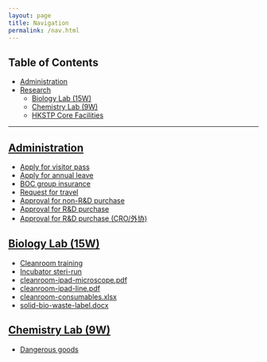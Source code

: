 ```yaml
---
layout: page
title: Navigation
permalink: /nav.html
---
```


## Table of Contents

- <a href="#admin">Administration
- Research
  - <a href="#bio">Biology Lab (15W)</a>
  - <a href="#chem">Chemistry Lab (9W)</a>
  - [HKSTP Core Facilities](/hkstp-core-facilities.html)

---

## <a name="admin" href="#page">Administration</a>

- [Apply for visitor pass](/visitor-pass.html)
- [Apply for annual leave](/annual-leave.html)
- [BOC group insurance](/boc-group-insurance.html)
- [Request for travel](/request-for-travel.html)
- [Approval for non-R&D purchase](/purchase-non-rnd.html)
- [Approval for R&D purchase](/purchase-rnd.html)
- [Approval for R&D purchase (CRO/外协)](/purchase-rnd-cro.html)

## <a name="bio" href="#page">Biology Lab (15W)</a>

- [Cleanroom training](/cleanroom-training.html)
- [Incubator steri-run](/incubator-steri-run.html)
- [cleanroom-ipad-microscope.pdf](/files/cleanroom-ipad-microscope.pdf)
- [cleanroom-ipad-line.pdf](/files/cleanroom-ipad-line.pdf)
- [cleanroom-consumables.xlsx](/files/cleanroom-consumables.xlsx)
- [solid-bio-waste-label.docx](/files/solid-bio-waste-label.docx)

## <a name="chem" href="#page">Chemistry Lab (9W)</a>

- [Dangerous goods](/dangerous-goods.html)